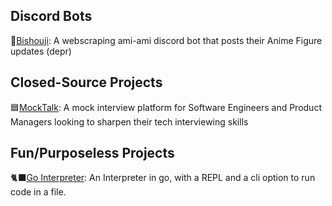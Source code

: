 ## Discord Bots

🎀[Bishouji](https://github.com/daikonk/amiami-bot): A webscraping ami-ami discord bot that posts their Anime Figure updates (depr)


## Closed-Source Projects

🟦[MockTalk](https://mocktalk.app/): A mock interview platform for Software Engineers and Product Managers looking to sharpen their tech interviewing skills

## Fun/Purposeless Projects

🐈‍⬛[Go Interpreter](): An Interpreter in go, with a REPL and a cli option to run code in a file.
